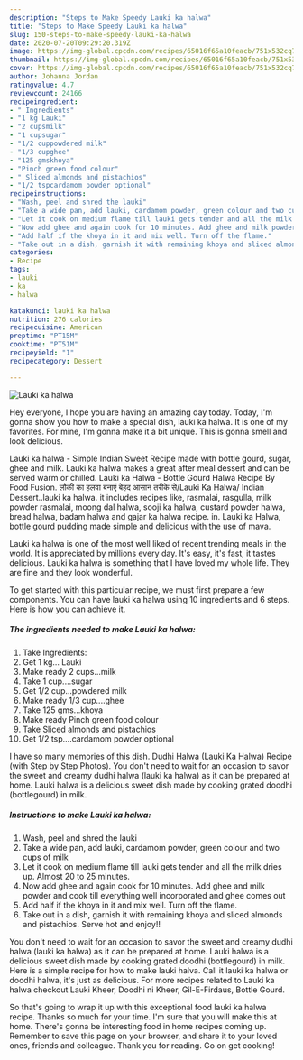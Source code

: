 ```yaml
---
description: "Steps to Make Speedy Lauki ka halwa"
title: "Steps to Make Speedy Lauki ka halwa"
slug: 150-steps-to-make-speedy-lauki-ka-halwa
date: 2020-07-20T09:29:20.319Z
image: https://img-global.cpcdn.com/recipes/65016f65a10feacb/751x532cq70/lauki-ka-halwa-recipe-main-photo.jpg
thumbnail: https://img-global.cpcdn.com/recipes/65016f65a10feacb/751x532cq70/lauki-ka-halwa-recipe-main-photo.jpg
cover: https://img-global.cpcdn.com/recipes/65016f65a10feacb/751x532cq70/lauki-ka-halwa-recipe-main-photo.jpg
author: Johanna Jordan
ratingvalue: 4.7
reviewcount: 24166
recipeingredient:
- " Ingredients"
- "1 kg Lauki"
- "2 cupsmilk"
- "1 cupsugar"
- "1/2 cuppowdered milk"
- "1/3 cupghee"
- "125 gmskhoya"
- "Pinch green food colour"
- " Sliced almonds and pistachios"
- "1/2 tspcardamom powder optional"
recipeinstructions:
- "Wash, peel and shred the lauki"
- "Take a wide pan, add lauki, cardamom powder, green colour and two cups of milk"
- "Let it cook on medium flame till lauki gets tender and all the milk dries up. Almost 20 to 25 minutes."
- "Now add ghee and again cook for 10 minutes. Add ghee and milk powder and cook till everything well incorporated and ghee comes out"
- "Add half if the khoya in it and mix well. Turn off the flame."
- "Take out in a dish, garnish it with remaining khoya and sliced almonds and pistachios. Serve hot and enjoy!!"
categories:
- Recipe
tags:
- lauki
- ka
- halwa

katakunci: lauki ka halwa 
nutrition: 276 calories
recipecuisine: American
preptime: "PT15M"
cooktime: "PT51M"
recipeyield: "1"
recipecategory: Dessert

---
```



![Lauki ka halwa](https://img-global.cpcdn.com/recipes/65016f65a10feacb/751x532cq70/lauki-ka-halwa-recipe-main-photo.jpg)

Hey everyone, I hope you are having an amazing day today. Today, I'm gonna show you how to make a special dish, lauki ka halwa. It is one of my favorites. For mine, I'm gonna make it a bit unique. This is gonna smell and look delicious.

Lauki ka halwa - Simple Indian Sweet Recipe made with bottle gourd, sugar, ghee and milk. Lauki ka halwa makes a great after meal dessert and can be served warm or chilled. Lauki ka Halwa - Bottle Gourd Halwa Recipe By Food Fusion. लौकी का हलवा बनाएं बेहद आसान तरीके से/Lauki Ka Halwa/ Indian Dessert..lauki ka halwa. it includes recipes like, rasmalai, rasgulla, milk powder rasmalai, moong dal halwa, sooji ka halwa, custard powder halwa, bread halwa, badam halwa and gajar ka halwa recipe. in. Lauki ka Halwa, bottle gourd pudding made simple and delicious with the use of mava.

Lauki ka halwa is one of the most well liked of recent trending meals in the world. It is appreciated by millions every day. It's easy, it's fast, it tastes delicious. Lauki ka halwa is something that I have loved my whole life. They are fine and they look wonderful.


To get started with this particular recipe, we must first prepare a few components. You can have lauki ka halwa using 10 ingredients and 6 steps. Here is how you can achieve it.

<!--inarticleads1-->

##### The ingredients needed to make Lauki ka halwa:

1. Take  Ingredients:
1. Get 1 kg... Lauki
1. Make ready 2 cups...milk
1. Take 1 cup....sugar
1. Get 1/2 cup...powdered milk
1. Make ready 1/3 cup....ghee
1. Take 125 gms...khoya
1. Make ready Pinch green food colour
1. Take  Sliced almonds and pistachios
1. Get 1/2 tsp....cardamom powder optional


I have so many memories of this dish. Dudhi Halwa (Lauki Ka Halwa) Recipe (with Step by Step Photos). You don&#39;t need to wait for an occasion to savor the sweet and creamy dudhi halwa (lauki ka halwa) as it can be prepared at home. Lauki halwa is a delicious sweet dish made by cooking grated doodhi (bottlegourd) in milk. 

<!--inarticleads2-->

##### Instructions to make Lauki ka halwa:

1. Wash, peel and shred the lauki
1. Take a wide pan, add lauki, cardamom powder, green colour and two cups of milk
1. Let it cook on medium flame till lauki gets tender and all the milk dries up. Almost 20 to 25 minutes.
1. Now add ghee and again cook for 10 minutes. Add ghee and milk powder and cook till everything well incorporated and ghee comes out
1. Add half if the khoya in it and mix well. Turn off the flame.
1. Take out in a dish, garnish it with remaining khoya and sliced almonds and pistachios. Serve hot and enjoy!!


You don&#39;t need to wait for an occasion to savor the sweet and creamy dudhi halwa (lauki ka halwa) as it can be prepared at home. Lauki halwa is a delicious sweet dish made by cooking grated doodhi (bottlegourd) in milk. Here is a simple recipe for how to make lauki halva. Call it lauki ka halwa or doodhi halwa, it&#39;s just as delicious. For more recipes related to Lauki ka halwa checkout Lauki Kheer, Doodhi ni Kheer, Gil-E-Firdaus, Bottle Gourd. 

So that's going to wrap it up with this exceptional food lauki ka halwa recipe. Thanks so much for your time. I'm sure that you will make this at home. There's gonna be interesting food in home recipes coming up. Remember to save this page on your browser, and share it to your loved ones, friends and colleague. Thank you for reading. Go on get cooking!

